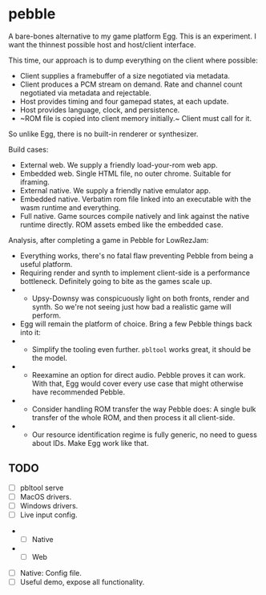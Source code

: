 # pebble

A bare-bones alternative to my game platform Egg.
This is an experiment.
I want the thinnest possible host and host/client interface.

This time, our approach is to dump everything on the client where possible:
- Client supplies a framebuffer of a size negotiated via metadata.
- Client produces a PCM stream on demand. Rate and channel count negotiated via metadata and rejectable.
- Host provides timing and four gamepad states, at each update.
- Host provides language, clock, and persistence.
- ~ROM file is copied into client memory initially.~ Client must call for it.

So unlike Egg, there is no built-in renderer or synthesizer.

Build cases:
- External web. We supply a friendly load-your-rom web app.
- Embedded web. Single HTML file, no outer chrome. Suitable for iframing.
- External native. We supply a friendly native emulator app.
- Embedded native. Verbatim rom file linked into an executable with the wasm runtime and everything.
- Full native. Game sources compile natively and link against the native runtime directly. ROM assets embed like the embedded case.

Analysis, after completing a game in Pebble for LowRezJam:
- Everything works, there's no fatal flaw preventing Pebble from being a useful platform.
- Requiring render and synth to implement client-side is a performance bottleneck. Definitely going to bite as the games scale up.
- - Upsy-Downsy was conspicuously light on both fronts, render and synth. So we're not seeing just how bad a realistic game will perform.
- Egg will remain the platform of choice. Bring a few Pebble things back into it:
- - Simplify the tooling even further. `pbltool` works great, it should be the model.
- - Reexamine an option for direct audio. Pebble proves it can work. With that, Egg would cover every use case that might otherwise have recommended Pebble.
- - Consider handling ROM transfer the way Pebble does: A single bulk transfer of the whole ROM, and then process it all client-side.
- - Our resource identification regime is fully generic, no need to guess about IDs. Make Egg work like that.

## TODO

- [ ] pbltool serve
- [ ] MacOS drivers.
- [ ] Windows drivers.
- [ ] Live input config.
- - [ ] Native
- - [ ] Web
- [ ] Native: Config file.
- [ ] Useful demo, expose all functionality.
